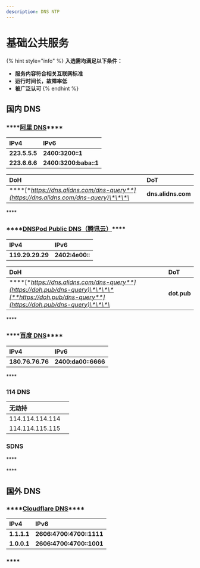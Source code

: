```yaml
---
description: DNS NTP
---
```


# 基础公共服务

{% hint style="info" %}
**入选需均满足以下条件：**

* **服务内容符合相关互联网标准**
* **运行时间长，故障率低**
* **被广泛认可**
{% endhint %}

## **国内 DNS**

### \*\*\*\*[**阿里 DNS**](https://www.alidns.com/)\*\*\*\*

| **IPv4** | **IPv6** |
| :--- | :--- |
| **223.5.5.5** | **2400:3200::1** |
| **223.6.6.6** | **2400:3200:baba::1** |

| **DoH** | **DoT** |
| :--- | :--- |
| \*\*\*\*[**https://dns.alidns.com/dns-query**](https://dns.alidns.com/dns-query)\*\*\*\* | **dns.alidns.com** |

\*\*\*\*

### \*\*\*\*[**DNSPod Public DNS（腾讯云）**](https://docs.dnspod.cn/)\*\*\*\*

| **IPv4** | **IPv6** |
| :--- | :--- |
| **119.29.29.29** | **2402:4e00::** |

| **DoH** | **DoT** |
| :--- | :--- |
| \*\*\*\*[**https://dns.alidns.com/dns-query**](https://doh.pub/dns-query)\*\*\*\*[**https://doh.pub/dns-query**](https://doh.pub/dns-query)\*\*\*\* | **dot.pub** |

\*\*\*\*

### \*\*\*\*[**百度 DNS**](https://dudns.baidu.com/)\*\*\*\*

| **IPv4** | **IPv6** |
| :--- | :--- |
| **180.76.76.76** | **2400:da00::6666** |

\*\*\*\*

### **114 DNS**

| 无劫持 |  |
| :--- | :--- |
| 114.114.114.114 |  |
| 114.114.115.115 |  |

### SDNS

\*\*\*\*

\*\*\*\*

## 国外 DNS

### \*\*\*\*[**Cloudflare DNS**](https://1.1.1.1/dns/)\*\*\*\*

| **IPv4** | **IPv6** |
| :--- | :--- |
| **1.1.1.1** | **2606:4700:4700::1111** |
| **1.0.0.1** | **2606:4700:4700::1001** |

### \*\*\*\*



